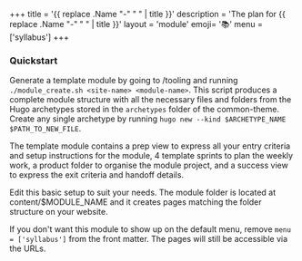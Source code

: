 +++
title = '{{ replace .Name "-" " " | title }}'
description = 'The plan for {{ replace .Name "-" " " | title }}'
layout = 'module'
emoji= '📚'
menu = ['syllabus']
+++

### Quickstart

Generate a template module by going to /tooling and running `./module_create.sh <site-name> <module-name>`. This script produces a complete module structure with all the necessary files and folders from the Hugo archetypes stored in the `archetypes` folder of the common-theme. Create any single archetype by running `hugo new --kind $ARCHETYPE_NAME $PATH_TO_NEW_FILE`.

The template module contains a prep view to express all your entry criteria and setup instructions for the module, 4 template sprints to plan the weekly work, a product folder to organise the module project, and a success view to express the exit criteria and handoff details.

Edit this basic setup to suit your needs. The module folder is located at content/$MODULE_NAME and it creates pages matching the folder structure on your website.

If you don't want this module to show up on the default menu, remove `menu = ['syllabus']` from the front matter. The pages will still be accessible via the URLs.
